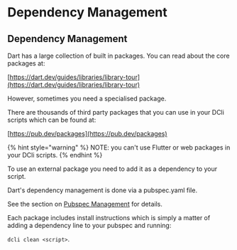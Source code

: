 # Dependency Management

## Dependency Management

Dart has a large collection of built in packages. You can read about the core packages at:

[https://dart.dev/guides/libraries/library-tour](https://dart.dev/guides/libraries/library-tour)

However, sometimes you need a specialised package.

There are thousands of third party packages that you can use in your DCli scripts which can be found at:

[https://pub.dev/packages](https://pub.dev/packages)

{% hint style="warning" %}
NOTE: you can't use Flutter or web packages in your DCli scripts.
{% endhint %}

To use an external package you need to add it as a dependency to your script.

Dart's dependency management is done via a pubspec.yaml file.

See the section on [Pubspec Management](../#pubspec-management) for details.

Each package includes install instructions which is simply a matter of adding a dependency line to your pubspec and running:

`dcli clean <script>`.

